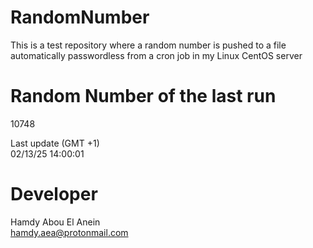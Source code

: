 # RandomNumber    
This is a test repository where a random number is pushed to a file automatically passwordless from a cron job in my Linux CentOS server    
# Random Number of the last run   
10748
      
Last update (GMT +1)    
02/13/25 14:00:01
# Developer    
Hamdy Abou El Anein   
hamdy.aea@protonmail.com
